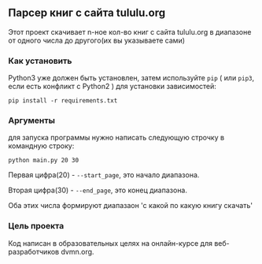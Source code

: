 ## Парсер книг с сайта tululu.org
Этот проект скачивает n-ное кол-во книг с сайта tululu.org в диапазоне от одного числа до другого(их вы указываете сами)
### Как установить 
Python3 уже должен быть установлен,
затем используйте `pip` ( или `pip3`, если есть конфликт с Python2 ) для установки зависимостей:
```
pip install -r requirements.txt
```
### Аргументы
для запуска программы нужно написать следующую строчку в командную строку:
```
python main.py 20 30
```
Первая цифра(20) - `--start_page`, это начало диапазона.

Вторая цифра(30) - `--end_page`, это конец диапазона.

Оба этих числа формируют диапазаон 'с какой по какую книгу скачать'
### Цель проекта
Код написан в образовательных целях на онлайн-курсе для веб-разработчиков dvmn.org.